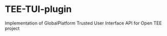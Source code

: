 TEE-TUI-plugin
==============

Implementation of GlobalPlatform Trusted User Interface API for Open TEE project
